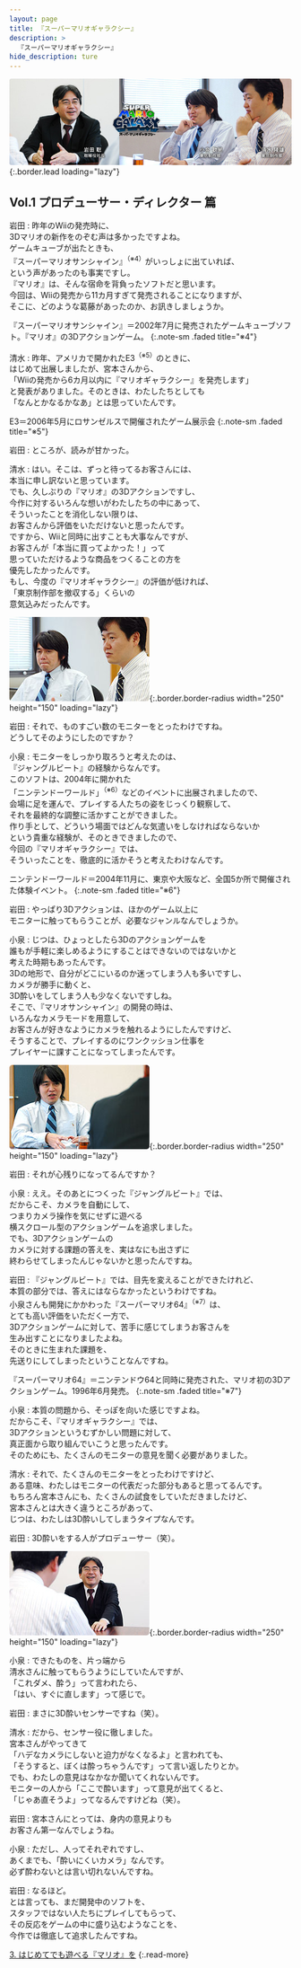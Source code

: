 ```yaml
---
layout: page
title: 『スーパーマリオギャラクシー』
description: >
  『スーパーマリオギャラクシー』
hide_description: ture
---
```


![](/others/interviews/jp/wii/rmgj/vol1/img/mainvisual.jpg){:.border.lead loading="lazy"}

## Vol.1 プロデューサー・ディレクター 篇

岩田
: 昨年のWiiの発売時に、<br>3Dマリオの新作をのぞむ声は多かったですよね。<br>ゲームキューブが出たときも、<br>『スーパーマリオサンシャイン』<sup>（※4）</sup>がいっしょに出ていれば、<br>という声があったのも事実ですし。<br>『マリオ』は、そんな宿命を背負ったソフトだと思います。<br>今回は、Wiiの発売から11カ月すぎて発売されることになりますが、<br>そこに、どのような葛藤があったのか、お訊きしましょうか。

『スーパーマリオサンシャイン』＝2002年7月に発売されたゲームキューブソフト。『マリオ』の3Dアクションゲーム。
{:.note-sm .faded title="※4"}

清水
: 昨年、アメリカで開かれたE3<sup>（※5）</sup>のときに、<br>はじめて出展しましたが、宮本さんから、<br>「Wiiの発売から6カ月以内に『マリオギャラクシー』を発売します」<br>と発表がありました。そのときは、わたしたちとしても<br>「なんとかなるかなあ」とは思っていたんです。

E3＝2006年5月にロサンゼルスで開催されたゲーム展示会
{:.note-sm .faded title="※5"}

岩田
: ところが、読みが甘かった。

清水
: はい。そこは、ずっと待ってるお客さんには、<br>本当に申し訳ないと思っています。<br>でも、久しぶりの『マリオ』の3Dアクションですし、<br>今作に対するいろんな想いがわたしたちの中にあって、<br>そういったことを消化しない限りは、<br>お客さんから評価をいただけないと思ったんです。<br>ですから、Wiiと同時に出すことも大事なんですが、<br>お客さんが「本当に買ってよかった！」って<br>思っていただけるような商品をつくることの方を<br>優先したかったんです。<br>もし、今度の『マリオギャラクシー』の評価が低ければ、<br>「東京制作部を撤収する」くらいの<br>意気込みだったんです。

![](/others/interviews/jp/wii/rmgj/vol1/img/photo5.jpg){:.border.border-radius width="250" height="150" loading="lazy"}

岩田
: それで、ものすごい数のモニターをとったわけですね。<br>どうしてそのようにしたのですか？

小泉
: モニターをしっかり取ろうと考えたのは、<br>『ジャングルビート』の経験からなんです。<br>このソフトは、2004年に開かれた<br>「ニンテンドーワールド」<sup>（※6）</sup>などのイベントに出展されましたので、<br>会場に足を運んで、プレイする人たちの姿をじっくり観察して、<br>それを最終的な調整に活かすことができました。<br>作り手として、どういう場面ではどんな気遣いをしなければならないか<br>という貴重な経験が、そのときできましたので、<br>今回の『マリオギャラクシー』では、<br>そういったことを、徹底的に活かそうと考えたわけなんです。

ニンテンドーワールド＝2004年11月に、東京や大阪など、全国5か所で開催された体験イベント。
{:.note-sm .faded title="※6"}

岩田
: やっぱり3Dアクションは、ほかのゲーム以上に<br>モニターに触ってもらうことが、必要なジャンルなんでしょうか。

小泉
: じつは、ひょっとしたら3Dのアクションゲームを<br>誰もが手軽に楽しめるようにすることはできないのではないかと<br>考えた時期もあったんです。<br>3Dの地形で、自分がどこにいるのか迷ってしまう人も多いですし、<br>カメラが勝手に動くと、<br>3D酔いをしてしまう人も少なくないですしね。<br>そこで、『マリオサンシャイン』の開発の時は、<br>いろんなカメラモードを用意して、<br>お客さんが好きなようにカメラを触れるようにしたんですけど、<br>そうすることで、プレイするのにワンクッション仕事を<br>プレイヤーに課すことになってしまったんです。

![](/others/interviews/jp/wii/rmgj/vol1/img/photo6.jpg){:.border.border-radius width="250" height="150" loading="lazy"}

岩田
: それが心残りになってるんですか？

小泉
: ええ。そのあとにつくった『ジャングルビート』では、<br>だからこそ、カメラを自動にして、<br>つまりカメラ操作を気にせずに遊べる<br>横スクロール型のアクションゲームを追求しました。<br>でも、3Dアクションゲームの<br>カメラに対する課題の答えを、実はなにも出さずに<br>終わらせてしまったんじゃないかと思ったんですね。

岩田
: 『ジャングルビート』では、目先を変えることができたけれど、<br>本質の部分では、答えにはならなかったというわけですね。<br>小泉さんも開発にかかわった『スーパーマリオ64』<sup>（※7）</sup>は、<br>とても高い評価をいただく一方で、<br>3Dアクションゲームに対して、苦手に感じてしまうお客さんを<br>生み出すことになりましたよね。<br>そのときに生まれた課題を、<br>先送りにしてしまったということなんですね。

『スーパーマリオ64』＝ニンテンドウ64と同時に発売された、マリオ初の3Dアクションゲーム。1996年6月発売。
{:.note-sm .faded title="※7"}

小泉
: 本質の問題から、そっぽを向いた感じですよね。<br>だからこそ、『マリオギャラクシー』では、<br>3Dアクションというむずかしい問題に対して、<br>真正面から取り組んでいこうと思ったんです。<br>そのためにも、たくさんのモニターの意見を聞く必要がありました。

清水
: それで、たくさんのモニターをとったわけですけど、<br>ある意味、わたしはモニターの代表だった部分もあると思ってるんです。<br>もちろん宮本さんにも、たくさんの試食をしていただきましたけど、<br>宮本さんとは大きく違うところがあって、<br>じつは、わたしは3D酔いしてしまうタイプなんです。

岩田
: 3D酔いをする人がプロデューサー（笑）。

![](/others/interviews/jp/wii/rmgj/vol1/img/photo7.jpg){:.border.border-radius width="250" height="150" loading="lazy"}

小泉
: できたものを、片っ端から<br>清水さんに触ってもらうようにしていたんですが、<br>「これダメ、酔う」って言われたら、<br>「はい、すぐに直します」って感じで。

岩田
: まさに3D酔いセンサーですね（笑）。

清水
: だから、センサー役に徹しました。<br>宮本さんがやってきて<br>「ハデなカメラにしないと迫力がなくなるよ」と言われても、<br>「そうすると、ぼくは酔っちゃうんです」って言い返したりとか。<br>でも、わたしの意見はなかなか聞いてくれないんです。<br>モニターの人から「ここで酔います」って意見が出てくると、<br>「じゃあ直そうよ」ってなるんですけどね（笑）。

岩田
: 宮本さんにとっては、身内の意見よりも<br>お客さん第一なんでしょうね。

小泉
: ただし、人ってそれぞれですし、<br>あくまでも、「酔いにくいカメラ」なんです。<br>必ず酔わないとは言い切れないんですね。

岩田
: なるほど。<br>とは言っても、まだ開発中のソフトを、<br>スタッフではない人たちにプレイしてもらって、<br>その反応をゲームの中に盛り込むようなことを、<br>今作では徹底して追求したんですね。

[3. はじめてでも遊べる『マリオ』を](3.md)
{:.read-more}

